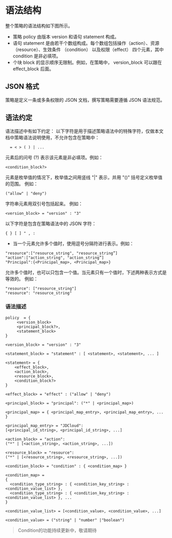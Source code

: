 # 语法结构

整个策略的语法结构如下图所示。

- 策略 policy 由版本 version 和语句 statement 构成。
- 语句 statement 是由若干个数组构成。每个数组包括操作（action）、资源 （resource）、生效条件 （condition） 以及权限（effect） 四个元素，其中 condition 是非必填项。
- 个块 block 的显示顺序无限制。例如，在策略中， version_block 可以跟在 effect_block 后面。

## JSON 格式

策略是定义一条或多条权限的 JSON 文档，撰写策略需要遵循 JSON 语法规范。

## 语法约定

语法描述中有如下约定：
以下字符是用于描述策略语法中的特殊字符，仅做本文档中策略语法说明使用，不允许包含在策略中：

```
  = < > ( ) | ...
```

元素后的问号 (?) 表示该元素是非必填项。例如：

```
<condition_block?>
```

元素是枚举值的情况下，枚举值之间用竖线 "|" 表示，并用 "()" 括号定义枚举值的范围。
例如：

```
("allow" | "deny")
```

字符串元素用双引号包括起来。
例如：

```
<version_block> = "version" : "3"
```

以下字符是包含在策略语法中的 JSON 字符：

```
{ } [ ] " , :
```

- 当一个元素允许多个值时，使用逗号分隔符进行表示。例如：

```
"resource":["resource_string", "resource_string”]  
"action":["action_string", "action_string”]  
"Principal":{<Principal_map>, <Principal_map>}
```

允许多个值时，也可以只包含一个值。当元素只有一个值时，下述两种表示方式是等效的。
例如：

```
"resource": ["resource_string"]     
"resource": "resource_string"
```

### 语法描述

```
policy  = {
     <version_block>
     <principal_block?>,
     <statement_block>
}

<version_block> = "version" : "3"

<statement_block> = "statement" : [ <statement>, <statement>, ... ]

<statement> = {     
    <effect_block>,
    <action_block>,
    <resource_block>,
    <condition_block?>
}

<effect_block> = "effect" : ("allow" | "deny")  

<principal_block> = "principal": ("*" | <principal_map>)

<principal_map> = { <principal_map_entry>, <principal_map_entry>, ... }

<principal_map_entry> = "JDCloud":   
[<principal_id_string>, <principal_id_string>, ...]

<action_block> = "action": 
("*" | [<action_string>, <action_string>, ...])

<resource_block> = "resource": 
("*" | [<resource_string>, <resource_string>, ...])

<condition_block> = "condition" : { <condition_map> }

<condition_map> = 
{ 
  <condition_type_string> : { <condition_key_string> : <condition_value_list> },
  <condition_type_string> : { <condition_key_string> : <condition_value_list> }, ...
}  

<condition_value_list> = [<condition_value>, <condition_value>, ...]

<condition_value> = ("string" | "number" |"boolean")
```

> Condition的功能持续更新中，敬请期待
